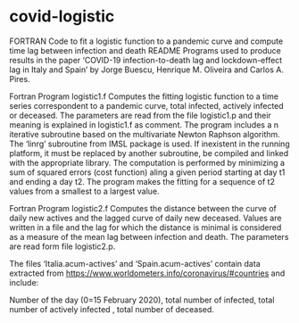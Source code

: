 # covid-logistic


FORTRAN Code to fit a logistic function to a pandemic curve and compute time lag between infection and death
README
Programs used to produce results in the paper ‘COVID-19 infection-to-death lag and lockdown-effect lag in Italy and Spain’ by Jorge Buescu, Henrique M. Oliveira and Carlos A. Pires. 

Fortran Program logistic1.f 
Computes the fitting logistic function to a time series correspondent to a pandemic curve, total infected, actively infected or deceased. The parameters are read from the file logistic1.p and their meaning is explained in logistic1.f as comment. The program includes a n iterative subroutine based on the multivariate Newton Raphson algorithm. The ‘linrg’ subroutine from IMSL package is used. If inexistent in the running platform, it must be replaced by another subroutine, be compiled and linked with the appropriate library. 
The computation is performed by minimizing a sum of squared errors (cost function) aling a given period starting at day t1 and ending a day t2. The program makes the fitting for a sequence of t2 values from a smallest to a largest value. 



Fortran Program logistic2.f 
Computes the distance between the curve of daily new actives and the lagged curve of daily new deceased. Values are written in a file and the lag for which the distance is minimal is considered as a measure of the mean lag between infection and death. The parameters are read form file logistic2.p.

The files ‘Italia.acum-actives’ and ‘Spain.acum-actives’ contain data extracted from https://www.worldometers.info/coronavirus/#countries and include:

Number of the day (0=15 February 2020), total number of infected, total number of actively infected , total number of deceased.

